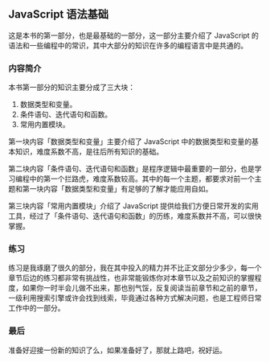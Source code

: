 ## JavaScript 语法基础

这是本书的第一部分，也是最基础的一部分，这一部分主要介绍了 JavaScript 的语法和一些编程中的常识，其中大部分的知识在许多的编程语言中是共通的。

### 内容简介

本书第一部分的知识主要分成了三大块：

1. 数据类型和变量。
2. 条件语句、迭代语句和函数。
3. 常用内置模块。

第一块内容「数据类型和变量」主要介绍了 JavaScript 中的数据类型和变量的基本知识，难度系数不高，是往后所有知识的基础。

第二块内容「条件语句、迭代语句和函数」是程序逻辑中最重要的一部分，也是学习编程中的第一个拦路虎，难度系数较高。其中的每一个主题，都要求对前一个主题和第一块内容「数据类型和变量」有足够的了解才能应用自如。

第三块内容「常用内置模块」介绍了 JavaScript 提供给我们方便日常开发的实用工具，经过了「条件语句、迭代语句和函数」的历练，难度系数并不高，可以很快掌握。

### 练习

练习是我琢磨了很久的部分，我在其中投入的精力并不比正文部分少多少，每一个章节后边的练习都非常有挑战性，也非常能锻炼你对本章节以及之前知识的掌握程度，如果你一时半会儿做不出来，那也别气馁，反复阅读当前章节和之前的章节，一级利用搜索引擎或许会找到线索，毕竟通过各种方式解决问题，也是工程师日常工作中的一部分。

### 最后

准备好迎接一份新的知识了么，如果准备好了，那就上路吧，祝好运。